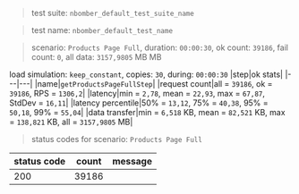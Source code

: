 > test suite: `nbomber_default_test_suite_name`

> test name: `nbomber_default_test_name`

> scenario: `Products Page Full`, duration: `00:00:30`, ok count: `39186`, fail count: `0`, all data: `3157,9805` MB MB

load simulation: `keep_constant`, copies: `30`, during: `00:00:30`
|step|ok stats|
|---|---|
|name|`getProductsPageFullStep`|
|request count|all = `39186`, ok = `39186`, RPS = `1306,2`|
|latency|min = `2,78`, mean = `22,93`, max = `67,87`, StdDev = `16,11`|
|latency percentile|50% = `13,12`, 75% = `40,38`, 95% = `50,18`, 99% = `55,04`|
|data transfer|min = `6,518` KB, mean = `82,521` KB, max = `138,821` KB, all = `3157,9805` MB|
> status codes for scenario: `Products Page Full`

|status code|count|message|
|---|---|---|
|200|39186||

